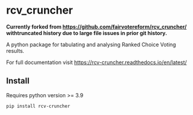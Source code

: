 # rcv_cruncher

**Currently forked from https://github.com/fairvotereform/rcv_cruncher/ withtruncated history due to large file issues in prior git history.**

A python package for tabulating and analysing Ranked Choice Voting results.

For full documentation visit https://rcv-cruncher.readthedocs.io/en/latest/

## Install

Requires python version >= 3.9

```
pip install rcv-cruncher
```

